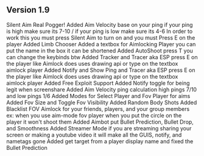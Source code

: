 Version 1.9
-------------
Silent Aim Real Pogger!
Added Aim Velocity base on your ping 
if your ping is high make sure its 7-10 / if your ping is low make sure its 4-6
In order to work this you must press Silent Aim to turn on and you must Press E on the player
Added Limb Chooser
Added a textbox for Aimlocking Player you can put the name in the box it can be shortened 
Added AutoShoot press T you can change the keybinds btw
Added Tracker and Tracer aka ESP press E on the player like Aimlock does uses drawing api or type on the textbox aimlock player
Added Notify and Show Ping and Tracer aka ESP press E on the player like Aimlock does uses drawing api or type on the textbox aimlock player
Added Free Exploit Support 
Added Notify toggle for being legit when screenshare
Added Aim Velocity ping calculation high pings 7/10 and low pings 1/6
Added Modes for Select Player and Fov Player for aims
Added Fov Size and Toggle Fov Visibility
Added Random Body Shots
Added Blacklist FOV Aimlock for your friends, players, and your group members ex: when you use aim-mode fov player when you put the circle on the player it won't shoot them
Added Aimbot put Bullet Prediction, Bullet Drop, and Smoothness
Added Streamer Mode if you are streaming sharing your screen or making a youtube video it will make all the GUIS, notify, and nametags gone
Added get target from a player display name and fixed the Bullet Prediction
